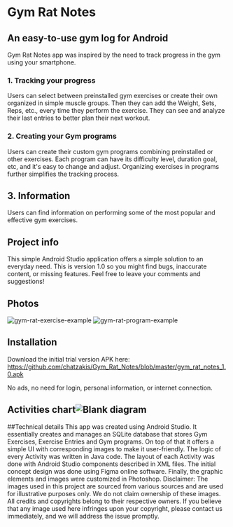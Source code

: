 ﻿# Gym Rat Notes
## An easy-to-use gym log for Android
Gym Rat Notes app was inspired by the need to track progress in the gym using your smartphone. 
### 1. Tracking your progress
Users can select between preinstalled gym exercises or create their own organized in simple muscle groups. Then they can add the Weight, Sets, Reps, etc., every time they perform the exercise. They can see and analyze their last entries to better plan their next workout.
### 2. Creating your Gym programs
Users can create their custom gym programs combining preinstalled or other exercises. Each program can have its difficulty level, duration goal, etc, and it's easy to change and adjust. Organizing exercises in programs further simplifies the tracking process.
## 3. Information
Users can find information on performing some of the most popular and effective gym exercises.

##  Project info
This simple Android Studio application offers a simple solution to an everyday need. This is version 1.0 so you might find bugs, inaccurate content, or missing features. Feel free to leave your comments and  suggestions!

## Photos
![gym-rat-exercise-example](https://github.com/chatzakis/Gym_Rat_Notes/assets/122749336/c725b627-dc76-4374-9986-54e66232fefb)
![gym-rat-program-example](https://github.com/chatzakis/Gym_Rat_Notes/assets/122749336/091060d2-f1c4-4144-aad9-b134ae6880e9)

## Installation
Download the initial trial version APK here:
https://github.com/chatzakis/Gym_Rat_Notes/blob/master/gym_rat_notes_1.0.apk

No ads, no need for login, personal information, or internet connection.

## Activities chart![Blank diagram](https://github.com/chatzakis/Gym_Rat_Notes/assets/122749336/d5463e66-1914-460d-a29c-2e7ada56c17c)

##Technical details
This app was created using Android Studio. It essentially creates and manages an SQLite database that stores Gym Exercises, Exercise Entries and Gym programs. On top of that it offers a simple UI with corresponding images to make it user-friendly. The logic of every Activity was written in Java code. The layout of each Activity was done with Android Studio components described in XML files. The initial concept design was done using Figma online software. Finally, the graphic elements and images were customized in Photoshop.
Disclaimer: The images used in this project are sourced from various sources and are used for illustrative purposes only. We do not claim ownership of these images. All credits and copyrights belong to their respective owners. If you believe that any image used here infringes upon your copyright, please contact us immediately, and we will address the issue promptly.
